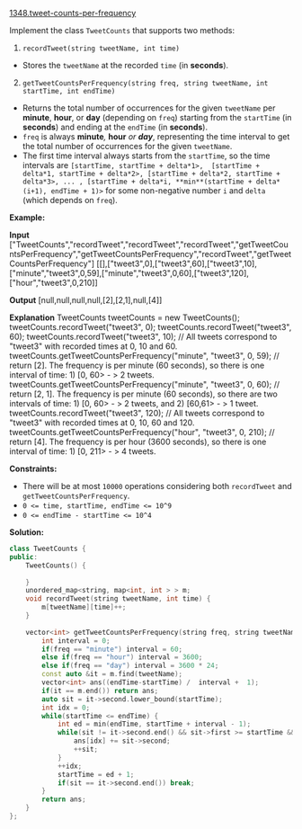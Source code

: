 [1348.tweet-counts-per-frequency](https://leetcode.com/problems/tweet-counts-per-frequency/)  

Implement the class `TweetCounts` that supports two methods:

1. `recordTweet(string tweetName, int time)`

*   Stores the `tweetName` at the recorded `time` (in **seconds**).

2. `getTweetCountsPerFrequency(string freq, string tweetName, int startTime, int endTime)`

*   Returns the total number of occurrences for the given `tweetName` per **minute**, **hour**, or **day** (depending on `freq`) starting from the `startTime` (in **seconds**) and ending at the `endTime` (in **seconds**).
*   `freq` is always **minute**_,_ **hour** _or **day**_, representing the time interval to get the total number of occurrences for the given `tweetName`.
*   The first time interval always starts from the `startTime`, so the time intervals are `[startTime, startTime + delta*1>,  [startTime + delta*1, startTime + delta*2>, [startTime + delta*2, startTime + delta*3>, ... , [startTime + delta*i, **min**(startTime + delta*(i+1), endTime + 1)>` for some non-negative number `i` and `delta` (which depends on `freq`).  

**Example:**

**Input**
\["TweetCounts","recordTweet","recordTweet","recordTweet","getTweetCountsPerFrequency","getTweetCountsPerFrequency","recordTweet","getTweetCountsPerFrequency"\]
\[\[\],\["tweet3",0\],\["tweet3",60\],\["tweet3",10\],\["minute","tweet3",0,59\],\["minute","tweet3",0,60\],\["tweet3",120\],\["hour","tweet3",0,210\]\]

**Output**
\[null,null,null,null,\[2\],\[2,1\],null,\[4\]\]

**Explanation**
TweetCounts tweetCounts = new TweetCounts();
tweetCounts.recordTweet("tweet3", 0);
tweetCounts.recordTweet("tweet3", 60);
tweetCounts.recordTweet("tweet3", 10);                             // All tweets correspond to "tweet3" with recorded times at 0, 10 and 60.
tweetCounts.getTweetCountsPerFrequency("minute", "tweet3", 0, 59); // return \[2\]. The frequency is per minute (60 seconds), so there is one interval of time: 1) \[0, 60> - > 2 tweets.
tweetCounts.getTweetCountsPerFrequency("minute", "tweet3", 0, 60); // return \[2, 1\]. The frequency is per minute (60 seconds), so there are two intervals of time: 1) \[0, 60> - > 2 tweets, and 2) \[60,61> - > 1 tweet.
tweetCounts.recordTweet("tweet3", 120);                            // All tweets correspond to "tweet3" with recorded times at 0, 10, 60 and 120.
tweetCounts.getTweetCountsPerFrequency("hour", "tweet3", 0, 210);  // return \[4\]. The frequency is per hour (3600 seconds), so there is one interval of time: 1) \[0, 211> - > 4 tweets.

**Constraints:**

*   There will be at most `10000` operations considering both `recordTweet` and `getTweetCountsPerFrequency`.
*   `0 <= time, startTime, endTime <= 10^9`
*   `0 <= endTime - startTime <= 10^4`  



**Solution:**  

```cpp
class TweetCounts {
public:
    TweetCounts() {
        
    }
    unordered_map<string, map<int, int > > m;
    void recordTweet(string tweetName, int time) {
        m[tweetName][time]++;
    }
    
    vector<int> getTweetCountsPerFrequency(string freq, string tweetName, int startTime, int endTime) {
        int interval = 0;
        if(freq == "minute") interval = 60;
        else if(freq == "hour") interval = 3600;
        else if(freq == "day") interval = 3600 * 24;
        const auto &it = m.find(tweetName);
        vector<int> ans((endTime-startTime) /  interval +  1);
        if(it == m.end()) return ans;
        auto sit = it->second.lower_bound(startTime);
        int idx = 0;
        while(startTime <= endTime) {
            int ed = min(endTime, startTime + interval - 1);
            while(sit != it->second.end() && sit->first >= startTime && sit->first <= ed) {
                ans[idx] += sit->second;
                ++sit;
            }
            ++idx;
            startTime = ed + 1;
            if(sit == it->second.end()) break;
        }
        return ans;
    }
};

```
      
